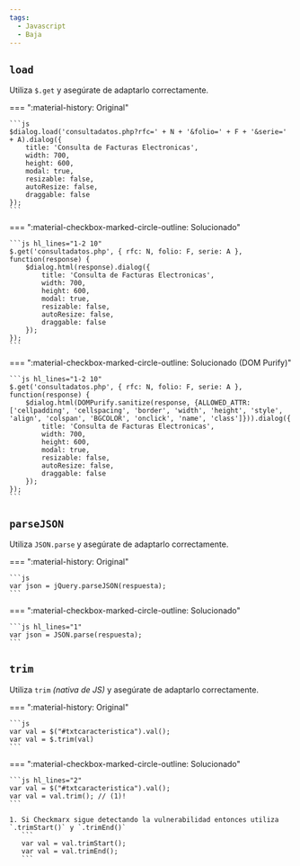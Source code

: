 ```yaml
---
tags:
  - Javascript
  - Baja
---
```


## `load`

Utiliza `$.get` y asegúrate de adaptarlo correctamente.

=== ":material-history: Original"

    ```js
    $dialog.load('consultadatos.php?rfc=' + N + '&folio=' + F + '&serie=' + A).dialog({
        title: 'Consulta de Facturas Electronicas',
        width: 700,
        height: 600,
        modal: true,
        resizable: false,
        autoResize: false,
        draggable: false
    });
    ```

=== ":material-checkbox-marked-circle-outline: Solucionado"

    ```js hl_lines="1-2 10"
    $.get('consultadatos.php', { rfc: N, folio: F, serie: A }, function(response) {
        $dialog.html(response).dialog({
            title: 'Consulta de Facturas Electronicas',
            width: 700,
            height: 600,
            modal: true,
            resizable: false,
            autoResize: false,
            draggable: false
        });
    });
    ```

=== ":material-checkbox-marked-circle-outline: Solucionado (DOM Purify)"

    ```js hl_lines="1-2 10"
    $.get('consultadatos.php', { rfc: N, folio: F, serie: A }, function(response) {
        $dialog.html(DOMPurify.sanitize(response, {ALLOWED_ATTR: ['cellpadding', 'cellspacing', 'border', 'width', 'height', 'style', 'align', 'colspan', 'BGCOLOR', 'onclick', 'name', 'class']})).dialog({
            title: 'Consulta de Facturas Electronicas',
            width: 700,
            height: 600,
            modal: true,
            resizable: false,
            autoResize: false,
            draggable: false
        });
    });
    ```

## `parseJSON`

Utiliza `JSON.parse` y asegúrate de adaptarlo correctamente.

=== ":material-history: Original"

    ```js
    var json = jQuery.parseJSON(respuesta);
    ```

=== ":material-checkbox-marked-circle-outline: Solucionado"

    ```js hl_lines="1"
    var json = JSON.parse(respuesta);
    ```

## `trim`

Utiliza `trim` _(nativa de JS)_ y asegúrate de adaptarlo correctamente.

=== ":material-history: Original"

    ```js
    var val = $("#txtcaracteristica").val();
    var val = $.trim(val)
    ```

=== ":material-checkbox-marked-circle-outline: Solucionado"

    ```js hl_lines="2"
    var val = $("#txtcaracteristica").val();
    var val = val.trim(); // (1)!
    ```

    1. Si Checkmarx sigue detectando la vulnerabilidad entonces utiliza `.trimStart()` y `.trimEnd()`
       ```
       var val = val.trimStart();
       var val = val.trimEnd();
       ```
